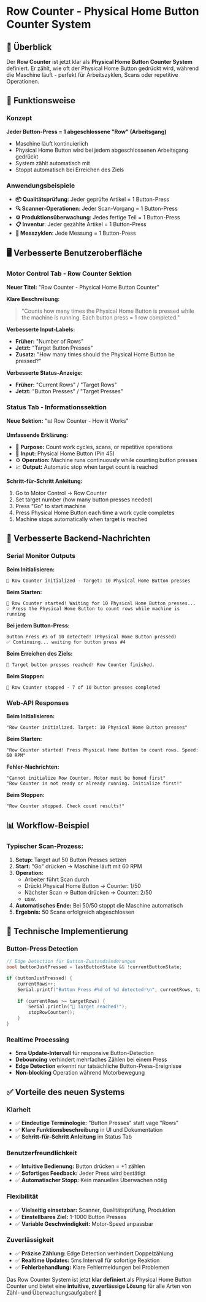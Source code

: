# Row Counter - Physical Home Button Counter System

## 🎯 Überblick

Der **Row Counter** ist jetzt klar als **Physical Home Button Counter System** definiert. Er zählt, wie oft der Physical Home Button gedrückt wird, während die Maschine läuft - perfekt für Arbeitszyklen, Scans oder repetitive Operationen.

## 🔄 Funktionsweise

### Konzept
**Jeder Button-Press = 1 abgeschlossene "Row" (Arbeitsgang)**
- Maschine läuft kontinuierlich
- Physical Home Button wird bei jedem abgeschlossenen Arbeitsgang gedrückt  
- System zählt automatisch mit
- Stoppt automatisch bei Erreichen des Ziels

### Anwendungsbeispiele
- **📦 Qualitätsprüfung**: Jeder geprüfte Artikel = 1 Button-Press
- **🔍 Scanner-Operationen**: Jeder Scan-Vorgang = 1 Button-Press  
- **⚙️ Produktionsüberwachung**: Jedes fertige Teil = 1 Button-Press
- **📋 Inventur**: Jeder gezählte Artikel = 1 Button-Press
- **🎯 Messzyklen**: Jede Messung = 1 Button-Press

## 🖥️ Verbesserte Benutzeroberfläche

### Motor Control Tab - Row Counter Sektion
**Neuer Titel:** "Row Counter - Physical Home Button Counter"

**Klare Beschreibung:**
> "Counts how many times the Physical Home Button is pressed while the machine is running. Each button press = 1 row completed."

**Verbesserte Input-Labels:**
- **Früher:** "Number of Rows"
- **Jetzt:** "Target Button Presses" 
- **Zusatz:** "How many times should the Physical Home Button be pressed?"

**Verbesserte Status-Anzeige:**
- **Früher:** "Current Rows" / "Target Rows"
- **Jetzt:** "Button Presses" / "Target Presses"

### Status Tab - Informationssektion
**Neue Sektion:** "📊 Row Counter - How it Works"

**Umfassende Erklärung:**
- 🎯 **Purpose:** Count work cycles, scans, or repetitive operations
- 🔘 **Input:** Physical Home Button (Pin 45)
- ⚙️ **Operation:** Machine runs continuously while counting button presses
- 📈 **Output:** Automatic stop when target count is reached

**Schritt-für-Schritt Anleitung:**
1. Go to Motor Control → Row Counter
2. Set target number (how many button presses needed)
3. Press "Go" to start machine
4. Press Physical Home Button each time a work cycle completes
5. Machine stops automatically when target is reached

## 🔧 Verbesserte Backend-Nachrichten

### Serial Monitor Outputs
**Beim Initialisieren:**
```
🔢 Row Counter initialized - Target: 10 Physical Home Button presses
```

**Beim Starten:**
```
🚀 Row Counter started! Waiting for 10 Physical Home Button presses...
💡 Press the Physical Home Button to count rows while machine is running
```

**Bei jedem Button-Press:**
```
Button Press #3 of 10 detected! (Physical Home Button pressed)
✅ Continuing... waiting for button press #4
```

**Beim Erreichen des Ziels:**
```
🎉 Target button presses reached! Row Counter finished.
```

**Beim Stoppen:**
```
🛑 Row Counter stopped - 7 of 10 button presses completed
```

### Web-API Responses
**Beim Initialisieren:**
```
"Row Counter initialized. Target: 10 Physical Home Button presses"
```

**Beim Starten:**
```
"Row Counter started! Press Physical Home Button to count rows. Speed: 60 RPM"
```

**Fehler-Nachrichten:**
```
"Cannot initialize Row Counter. Motor must be homed first"
"Row Counter is not ready or already running. Initialize first!"
```

**Beim Stoppen:**
```
"Row Counter stopped. Check count results!"
```

## 📊 Workflow-Beispiel

### Typischer Scan-Prozess:
1. **Setup:** Target auf 50 Button Presses setzen
2. **Start:** "Go" drücken → Maschine läuft mit 60 RPM
3. **Operation:** 
   - Arbeiter führt Scan durch
   - Drückt Physical Home Button → Counter: 1/50
   - Nächster Scan → Button drücken → Counter: 2/50
   - usw.
4. **Automatisches Ende:** Bei 50/50 stoppt die Maschine automatisch
5. **Ergebnis:** 50 Scans erfolgreich abgeschlossen

## 🔄 Technische Implementierung

### Button-Press Detection
```cpp
// Edge Detection für Button-Zustandsänderungen
bool buttonJustPressed = lastButtonState && !currentButtonState;

if (buttonJustPressed) {
    currentRows++;
    Serial.printf("Button Press #%d of %d detected!\n", currentRows, targetRows);
    
    if (currentRows >= targetRows) {
        Serial.println("🎉 Target reached!");
        stopRowCounter();
    }
}
```

### Realtime Processing
- **5ms Update-Intervall** für responsive Button-Detection
- **Debouncing** verhindert mehrfaches Zählen bei einem Press
- **Edge Detection** erkennt nur tatsächliche Button-Press-Ereignisse
- **Non-blocking** Operation während Motorbewegung

## ✅ Vorteile des neuen Systems

### Klarheit
- ✅ **Eindeutige Terminologie:** "Button Presses" statt vage "Rows"
- ✅ **Klare Funktionsbeschreibung** in UI und Dokumentation
- ✅ **Schritt-für-Schritt Anleitung** im Status Tab

### Benutzerfreundlichkeit  
- ✅ **Intuitive Bedienung:** Button drücken = +1 zählen
- ✅ **Sofortiges Feedback:** Jeder Press wird bestätigt
- ✅ **Automatischer Stopp:** Kein manuelles Überwachen nötig

### Flexibilität
- ✅ **Vielseitig einsetzbar:** Scanner, Qualitätsprüfung, Produktion
- ✅ **Einstellbares Ziel:** 1-1000 Button Presses
- ✅ **Variable Geschwindigkeit:** Motor-Speed anpassbar

### Zuverlässigkeit
- ✅ **Präzise Zählung:** Edge Detection verhindert Doppelzählung
- ✅ **Realtime Updates:** 5ms Intervall für sofortige Reaktion
- ✅ **Fehlerbehandlung:** Klare Fehlermeldungen bei Problemen

Das Row Counter System ist jetzt **klar definiert** als Physical Home Button Counter und bietet eine **intuitive, zuverlässige Lösung** für alle Arten von Zähl- und Überwachungsaufgaben! 🎉